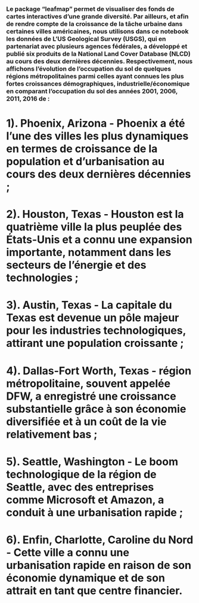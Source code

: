 ### Le package “leafmap” permet de visualiser des fonds de cartes interactives d’une grande diversité. Par ailleurs, et afin de rendre compte de la croissance de la tâche urbaine dans certaines villes américaines, nous utilisons dans ce notebook les données de L’US Geological Survey (USGS), qui en partenariat avec plusieurs agences fédérales, a développé et publié six produits de la National Land Cover Database (NLCD) au cours des deux dernières décennies. Respectivement, nous affichons l’évolution de l’occupation du sol de quelques régions métropolitaines parmi celles ayant connues les plus fortes croissances démographiques, industrielle/économique en comparant l’occupation du sol des années 2001, 2006, 2011, 2016 de :
# 1). Phoenix, Arizona - Phoenix a été l’une des villes les plus dynamiques en termes de croissance de la population et d’urbanisation au cours des deux dernières décennies ;
# 2). Houston, Texas - Houston est la quatrième ville la plus peuplée des États-Unis et a connu une expansion importante, notamment dans les secteurs de l’énergie et des technologies ;
# 3). Austin, Texas - La capitale du Texas est devenue un pôle majeur pour les industries technologiques, attirant une population croissante ;
# 4). Dallas-Fort Worth, Texas - région métropolitaine, souvent appelée DFW, a enregistré une croissance substantielle grâce à son économie diversifiée et à un coût de la vie relativement bas ;
# 5). Seattle, Washington - Le boom technologique de la région de Seattle, avec des entreprises comme Microsoft et Amazon, a conduit à une urbanisation rapide ;
# 6). Enfin, Charlotte, Caroline du Nord - Cette ville a connu une urbanisation rapide en raison de son économie dynamique et de son attrait en tant que centre financier.
